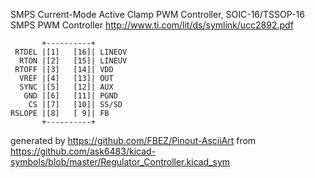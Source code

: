 SMPS Current-Mode Active Clamp PWM Controller, SOIC-16/TSSOP-16
SMPS PWM Controller
http://www.ti.com/lit/ds/symlink/ucc2892.pdf


	       +----------+
	 RTDEL |[1]   [16]| LINEOV
	  RTON |[2]   [15]| LINEUV
	 RTOFF |[3]   [14]| VDD
	  VREF |[4]   [13]| OUT
	  SYNC |[5]   [12]| AUX
	   GND |[6]   [11]| PGND
	    CS |[7]   [10]| SS/SD
	RSLOPE |[8]   [ 9]| FB
	       +----------+


generated by https://github.com/FBEZ/Pinout-AsciiArt from https://github.com/ask6483/kicad-symbols/blob/master/Regulator_Controller.kicad_sym